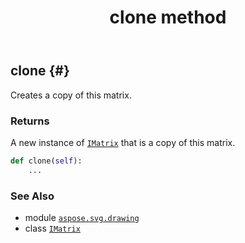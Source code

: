 ﻿---
title: clone method
second_title: Aspose.SVG for Python via .NET API References
description: 
type: docs
weight: 20
url: /python-net/aspose.svg.drawing/imatrix/clone/
is_root: false
---

## clone {#}

Creates a copy of this matrix.


### Returns 


A new instance of [`IMatrix`](/svg/python-net/aspose.svg.drawing/imatrix) that is a copy of this matrix.


```python
def clone(self):
    ...
```





### See Also
* module [`aspose.svg.drawing`](../../)
* class [`IMatrix`](/svg/python-net/aspose.svg.drawing/imatrix)
